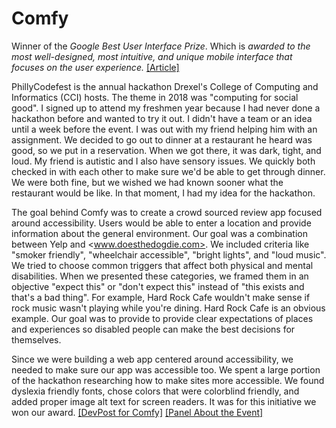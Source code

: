 # Comfy

Winner of the _Google Best User Interface Prize_. Which is _awarded to the most
well-designed, most intuitive, and unique mobile interface that focuses on the
user experience._
[[Article]](https://drexel.edu/cci/stories/codefest-2018-winners/)

PhillyCodefest is the annual hackathon Drexel's College of Computing and
Informatics (CCI) hosts. The theme in 2018 was "computing for social good". I
signed up to attend my freshmen year because I had never done a hackathon before
and wanted to try it out. I didn't have a team or an idea until a week before
the event. I was out with my friend helping him with an assignment. We decided
to go out to dinner at a restaurant he heard was good, so we put in a
reservation. When we got there, it was dark, tight, and loud. My friend is
autistic and I also have sensory issues. We quickly both checked in with each
other to make sure we'd be able to get through dinner. We were both fine, but we
wished we had known sooner what the restaurant would be like. In that moment, I
had my idea for the hackathon.

The goal behind Comfy was to create a crowd sourced review app focused around
accessibility. Users would be able to enter a location and provide information
about the general environment. Our goal was a combination between Yelp and
<www.doesthedogdie.com>. We included criteria like "smoker friendly",
"wheelchair accessible", "bright lights", and "loud music". We tried to choose
common triggers that affect both physical and mental disabilities. When we
presented these categories, we framed them in an objective "expect this" or
"don't expect this" instead of "this exists and that's a bad thing". For
example, Hard Rock Cafe wouldn't make sense if rock music wasn't playing while
you're dining. Hard Rock Cafe is an obvious example. Our goal was to provide to
provide clear expectations of places and experiences so disabled people can make
the best decisions for themselves.

Since we were building a web app centered around accessibility, we needed to
make sure our app was accessible too. We spent a large portion of the hackathon
researching how to make sites more accessible. We found dyslexia friendly fonts,
chose colors that were colorblind friendly, and added proper image alt text for
screen readers. It was for this initiative we won our award.
[[DevPost for Comfy]](https://devpost.com/software/comfy)
[[Panel About the Event]](https://youtube.com/watch?v=tjkdmh-cfTw)

